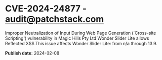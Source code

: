 # CVE-2024-24877 - audit@patchstack.com

Improper Neutralization of Input During Web Page Generation ('Cross-site Scripting') vulnerability in Magic Hills Pty Ltd Wonder Slider Lite allows Reflected XSS.This issue affects Wonder Slider Lite: from n/a through 13.9.



**Publish date:** 2024-02-08
